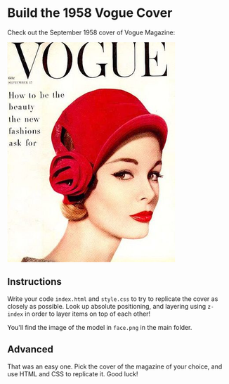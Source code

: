 # Build the 1958 Vogue Cover

Check out the September 1958 cover of Vogue Magazine:

![cover](finished-cover-1958.jpg)

## Instructions

Write your code `index.html` and `style.css` to try to replicate the cover as closely as possible. Look up absolute positioning, and layering using `z-index` in order to layer items on top of each other!

You'll find the image of the model in `face.png` in the main folder.

## Advanced

That was an easy one. Pick the cover of the magazine of your choice, and use HTML and CSS to replicate it. Good luck!
